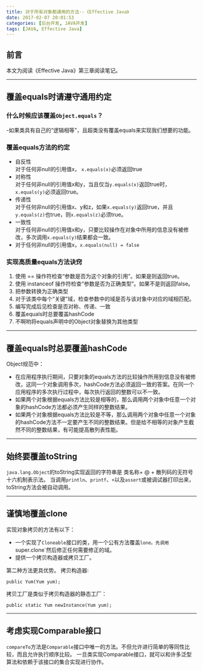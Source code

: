 ```yaml
---
title: 对于所有对象都通用的方法--《Effective Java》
date: 2017-02-07 20:01:53
categories: [后台开发, JAVA开发]
tags: [JAVA, Effective Java]
---
```

## 前言
本文为阅读《Effective Java》第三章阅读笔记。

---

## 覆盖equals时请遵守通用约定
### 什么时候应该覆盖`Object.equals`？
-如果类具有自己的“逻辑相等”，且超类没有覆盖equals来实现我们想要的功能。

### 覆盖equals方法的约定
* 自反性  
对于任何非null的引用值x， `x.equals(x)`必须返回true
* 对称性  
对于任何非null的引用值x和y，当且仅当`y.equals(x)`返回true时，`x.equals(y)`必须返回true。
* 传递性  
对于任何非null的引用值x、y和z，如果`x.equals(y)`返回true，并且`y.equals(z)`也true，则`x.equals(z)`必须true。
* 一致性  
对于任何非null的引用值x和y，只要比较操作在对象中所用的信息没有被修改，多次调用`x.equals(y)`结果都会一致。
* 对于任何非null的引用值x，`x.equals(null) = false`

### 实现高质量equals方法诀窍
1. 使用 == 操作符检查“参数是否为这个对象的引用”。如果是则返回true。
2. 使用 instanceof 操作符检查“参数是否为正确类型”。如果不是则返回false。
3. 把参数转换为正确类型
4. 对于该类中每个“关键”域，检查参数中的域是否与该对象中对应的域相匹配。
5. 编写完成后见检查是否对称、传递、一致
6. 覆盖equals时总要覆盖hashCode
7. 不啊哟将equals声明中的Object对象替换为其他类型

---

## 覆盖equals时总要覆盖hashCode
Object规范中： 
* 在应用程序执行期间，只要对象的equals方法的比较操作所用到信息没有被修改，这同一个对象调用多次，hashCode方法必须返回一致的答案。在同一个应用程序的多次执行过程中，每次执行返回的整数可以不一致。
* 如果两个对象根据equals方法比较是相等的，那么调用两个对象中任意一个对象的hashCode方法都必须产生同样的整数结果。
* 如果两个对象根据equals方法比较是不等，那么调用两个对象中任意一个对象的hashCode方法不一定要产生不同的整数结果。但是给不相等的对象产生截然不同的整数结果，有可能提高散列表性能。

---

## 始终要覆盖toString
`java.lang.Object`的toString实现返回的字符串是 类名称+ @ + 散列码的无符号十六机制表示法。
当调用`println`、`printf`、`+`以及`assert`或被调试器打印出来，toString方法会被自动调用。
 

---

## 谨慎地覆盖clone
实现对象拷贝的方法有以下：
* 一个实现了`Cloneable`接口的类，用一个公有方法覆盖`lone。先调用`super.clone`然后修正任何需要修正的域。
* 提供一个拷贝构造器或拷贝工厂。

第二种方法更具优势。
拷贝构造器:

    public Yum(Yum yum);

拷贝工厂是类似于拷贝构造器的静态工厂：

    public static Yum newInstance(Yum yum);

---

## 考虑实现Comparable接口
`compareTo`方法是`Comparable`接口中唯一的方法。不但允许进行简单的等同性比较，而且允许执行顺序比较。
一旦类实现Comparable接口，就可以和许多泛型算法和依赖于该接口的集合实现进行协作。